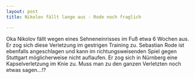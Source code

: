 ```yaml
---
layout: post
title: Nikolov fällt lange aus - Rode noch fraglich

---
```


Oka Nikolov fällt wegen eines Sehneneinrisses im Fuß etwa 6 Wochen aus. Er zog sich diese Verletzung im gestrigen Training zu. Sebastian Rode ist ebenfalls angeschlagen und kann im richtungsweisenden Spiel gegen Stuttgart möglicherweise nicht auflaufen. Er zog sich in Nürnberg eine Kapselverletzung im Knie zu. Muss man zu den ganzen Verletzten noch etwas sagen...!?


